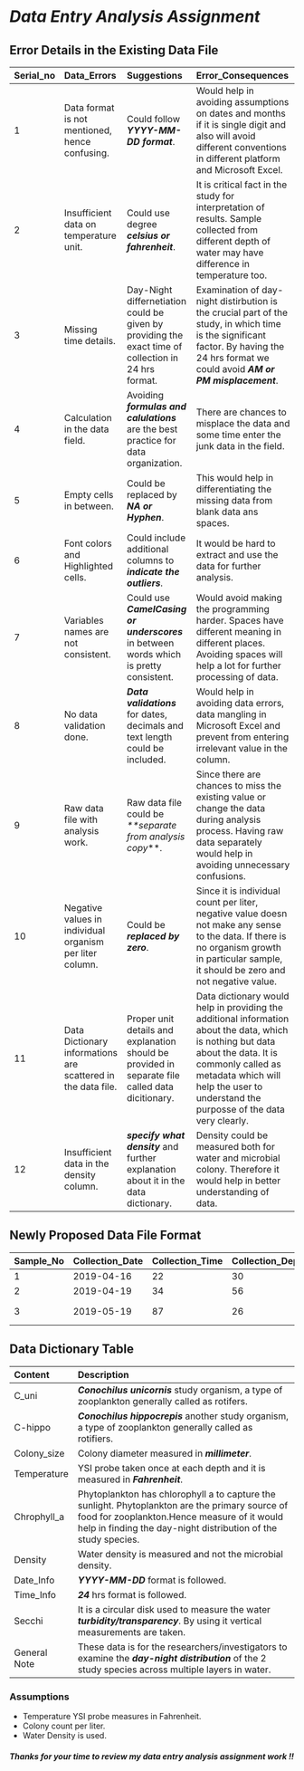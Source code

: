 # _Data Entry Analysis Assignment_

## Error Details in the Existing Data File

|Serial_no|Data_Errors|Suggestions|Error_Consequences|
|:--|:----|:---------|:------|
| 1| Data format is not mentioned, hence confusing.| Could follow **_YYYY-MM-DD format_**.| Would help in avoiding assumptions on dates and months if it is single digit and also will avoid different conventions in different platform and Microsoft Excel.|
| 2| Insufficient data on temperature unit.| Could use degree **_celsius or fahrenheit_**.|It is critical fact in the study for interpretation of results. Sample collected from different depth of water may have difference in temperature too.|
| 3| Missing time details.| Day-Night differnetiation could be given by providing the exact time of collection in 24 hrs format.| Examination of day-night distirbution is the crucial part of the study, in which time is the significant factor. By having the 24 hrs format we could avoid **_AM or PM misplacement_**.|
| 4| Calculation in the data field.| Avoiding **_formulas and calulations_** are the best practice for data organization.| There are chances to misplace the data and some time enter the junk data in the field.|
| 5| Empty cells in between.| Could be replaced by **_NA or Hyphen_**.| This would help in differentiating the missing data from blank data ans spaces.|
| 6| Font colors and Highlighted cells.| Could include additional columns to **_indicate the outliers_**.| It would be hard to extract and use the data for further analysis.|
| 7| Variables names are not consistent.| Could use **_CamelCasing or underscores_** in between words which is pretty consistent.| Would avoid making the programming harder. Spaces have different meaning in different places. Avoiding spaces will help a lot for further processing of data.|
| 8| No data validation done.| **_Data validations_** for dates, decimals and text length could be included.| Would help in avoiding data errors, data mangling in Microsoft Excel and prevent from entering irrelevant value in the column.|
| 9| Raw data file with analysis work.| Raw data file could be _**separate from analysis copy_**.| Since there are chances to miss the existing value or change the data during analysis process. Having raw data separately would help in avoiding unnecessary confusions.|
|10| Negative values in individual organism per liter column.| Could be **_replaced by zero_**.| Since it is individual count per liter, negative value doesn not make any sense to the data. If there is no organism growth in particular sample, it should be zero and not negative value.|
|11|Data Dictionary informations are scattered in the data file.| Proper unit details and explanation should be provided in separate file called data dicitionary.| Data dictionary would help in providing the additional information about the data, which is nothing but data about the data. It is commonly called as metadata which will help the user to understand the purposse of the data very clearly.|
|12| Insufficient data in the density column.| **_specify what density_** and further explanation about it in the data dictionary.| Density could be measured both for water and microbial colony. Therefore it would help in better understanding of data.|


## Newly Proposed Data File Format

|Sample_No|Collection_Date|Collection_Time|Collection_Depth|Secchi|Temperature |Species_Name|Colony_Size|Count_per_Liter|Chlorophyll_a|z_Value|Additional_Info|
|:-------|:--|:--|:-------------|:-----------------|:-------|:-----------|:----------|:--------------|:-----------|:-----|:---|
|1|2019-04-16|22|30|34|56|C_uni|78|67|2.45|0.5|NA|
|2|2019-04-19|34|56|74|38|C_hippo|67|45|8.56|0.5|NA|
|3|2019-05-19|87|26|94|21|C_uni|23|83|3.75|10|z_value is suspicious|

## Data Dictionary Table

|Content|Description|
|:-----|:---------|
|C_uni|**_Conochilus unicornis_** study organism, a type of zooplankton generally called as rotifers.|
|C-hippo|**_Conochilus hippocrepis_** another study organism, a type of zooplankton generally called as rotifiers.|
|Colony_size|Colony diameter measured in **_millimeter_**.|
|Temperature|YSI probe taken once at each depth and it is measured in **_Fahrenheit_**.|
|Chrophyll_a|Phytoplankton has chlorophyll a to capture the sunlight. Phytoplankton are the primary source of food for zooplankton.Hence measure of it would help in finding the day-night distribution of the study species.|
|Density|Water density is measured and not the microbial density.|
|Date_Info|**_YYYY-MM-DD_** format is followed.|
|Time_Info|**_24_** hrs format is followed.|
|Secchi|It is a circular disk used to measure the water **_turbidity/transparency_**. By using it vertical measurements are taken.|
|General Note|These data is for the researchers/investigators to examine the **_day-night distribution_** of the 2 study species across multiple layers in water.|

### Assumptions

* Temperature YSI probe measures in Fahrenheit.
* Colony count per liter.
* Water Density is used.

#### _Thanks for your time to review my data entry analysis assignment work !!_
